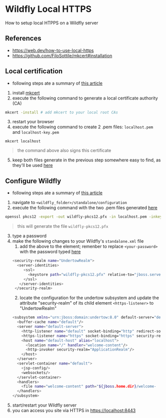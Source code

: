 # Wildfly Local HTTPS
How to setup local HTPPS on a Wildfly server

## References
- <https://web.dev/how-to-use-local-https>
- <https://github.com/FiloSottile/mkcert#installation>

## Local certification
- following steps ate a summary of [this article](https://web.dev/how-to-use-local-https)
1. install [mkcert](https://github.com/FiloSottile/mkcert#installation)
2. execute the following command to generate a local certificate authority (CA)
```bash
mkcert -install # add mkcert to your local root CAs
```
3. restart your browser
4. execute the following command to create 2 .pem files: ```localhost.pem``` and ```localhost-key.pem```
```
mkcert localhost
```
> the command above also signs this certificate
5. keep both files generate in the previous step somewhere easy to find, as they'll be used [here](#configure-wildfly)

## Configure Wildfly
- following steps ate a summary of [this article](https://medium.com/@hasnat.saeed/setup-ssl-https-on-jboss-wildfly-application-server-fde6288a0f40)
1. navigate to ```<wildfly_folder>/standalone/configuration```
2. execute the following command with the two .pem files generated [here](#local-certification)
```bash
openssl pkcs12 -export -out wildfly-pkcs12.pfx -in localhost.pem -inkey localhost-key.pem
```
> this will generate the file ```wildfly-pkcs12.pfx```
3. type a password
4. make the following changes to your Wildfly's ```standalone.xml``` file
    1. add the above <security-realm> to the <security-realms> element; remenber to replace ```<your-password>``` with the password typed [here](#local-certification)
    ```bash
    <security-realm name="UndertowRealm">
      <server-identities>
         <ssl>
           <keystore path="wildfly-pkcs12.pfx" relative-to="jboss.server.config.dir" keystore-password="<your-password>" />
         </ssl>
       </server-identities>
     </security-realm>
    ```
    2. locate the configuration for the undertow subsystem and update the attribute "security-realm" of its child element ```<https-listener>``` to "UndertowRealm"
    ```bash
    <subsystem xmlns="urn:jboss:domain:undertow:8.0" default-server="default-server" default-virtual-host="default-host" default-servlet-container="default" default-security-domain="other" statistics-enabled="${wildfly.undertow.statistics-enabled:${wildfly.statistics-enabled:false}}">
      <buffer-cache name="default"/>
      <server name="default-server">
        <http-listener name="default" socket-binding="http" redirect-socket="https" enable-http2="true"/>
        <https-listener name="https" socket-binding="https" security-realm="UndertowRealm" enable-http2="true"/>
        <host name="default-host" alias="localhost">
          <location name="/" handler="welcome-content"/>
          <http-invoker security-realm="ApplicationRealm"/>
        </host>
      </server>
      <servlet-container name="default">
        <jsp-config/>
        <websockets/>
      </servlet-container>
      <handlers>
        <file name="welcome-content" path="${jboss.home.dir}/welcome-   content"/>
      </handlers>
    </subsystem>
    ```
6. start/restart your Wildfly server
7. you can access you site via HTTPS in <https://localhost:8443>

